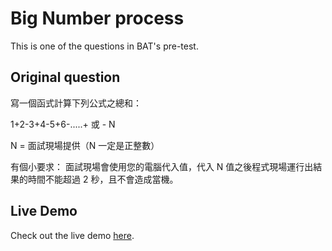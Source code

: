 # Big Number process

This is one of the questions in BAT's pre-test.

## Original question

寫一個函式計算下列公式之總和：

1+2-3+4-5+6-.....+ 或 -  N

N = 面試現場提供（N 一定是正整數）

有個小要求：
面試現場會使用您的電腦代入值，代入 N 值之後程式現場運行出結果的時間不能超過 2 秒，且不會造成當機。

## Live Demo

Check out the live demo [here](https://lovecamilletw.github.io/b-pretest-bigNumber/).
